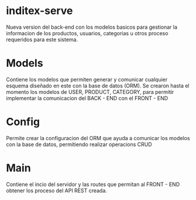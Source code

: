 # inditex-serve
Nueva version del back-end con los modelos basicos para gestionar la informacion de los productos, usuarios, categorias u otros proceso requeridos para este sistema.

  # Models
  Contiene los modelos que permiten generar y comunicar cualquier esquema diseñado en este con la base de datos (ORM).
  Se crearon hasta el momento los modelos de USER, PRODUCT, CATEGORY, para permitir implementar la comunicacion del BACK - END con el FRONT - END
  
  # Config
  Permite crear la configuracion del ORM que ayuda a comunicar los modelos con la base de datos, permitiendo realizar operacions CRUD
  
  # Main
  Contiene el incio del servidor y las routes que permitan al FRONT - END obtener los proceso del API REST creada.
